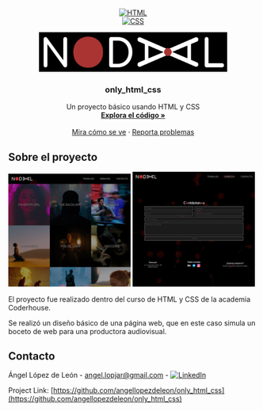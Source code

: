<!-- PROJECT LOGO -->
<br />
<div align="center" >

<a href="HTML-url">![HTML][HTML]</a>	
<a href="CSS-url">![CSS][CSS]</a>

<a href="https://github.com/angellopezdeleon/only_html_css">
  <img src="images/logos/soloNodalLogo3.png" alt="Logo" width="380" height="80">
</a>

  <h3 align="center">only_html_css</h3>
  
  <p align="center">
    Un proyecto básico usando HTML y CSS
    <br />
    <a href="https://github.com/angellopezdeleon/only_html_css"><strong>Explora el código »</strong></a>
    <br />
    <br />
    <a href="https://github.com/angellopezdeleon/only_html_css">Mira cómo se ve</a>
    ·
    <a href="https://github.com/angellopezdeleon/only_html_css/issues">Reporta problemas</a>
  </p>
</div>



<!-- ABOUT THE PROJECT -->
## Sobre el proyecto

<p>
  <img src="images/nodal1.png" width="49%" />
  <img src="images/nodal2.png" width="49%" /> 
</p>


El proyecto fue realizado dentro del curso de HTML y CSS de la academia Coderhouse.

Se realizó un diseño básico de una página web, que en este caso simula un boceto de web para una productora audiovisual.


<!-- CONTACT -->
## Contacto

Ángel López de León - angel.lopjar@gmail.com - [![LinkedIn][linkedin-shield]][linkedin-url]

Project Link: [https://github.com/angellopezdeleon/only_html_css](https://github.com/angellopezdeleon/only_html_css)


<!-- MARKDOWN LINKS & IMAGES -->
<!-- https://www.markdownguide.org/basic-syntax/#reference-style-links -->
[linkedin-shield]: https://img.shields.io/badge/-LinkedIn-black.svg?style=for-the-badge&logo=linkedin&colorB=555
[linkedin-url]: www.linkedin.com/in/angel-lopez-de-leon-jaramillo
[product-screenshot]: images/nodal1.png
[product-screenshot2]: images/nodal2.png
[HTML]: https://img.shields.io/badge/HTML-orange?style=for-the-badge&logo=html5&logoColor=white
[HTML-url]: https://developer.mozilla.org/es/docs/Web/HTML
[CSS]: https://img.shields.io/badge/CSS-blue?style=for-the-badge&logo=css3&logoColor=white
[CSS-url]: https://developer.mozilla.org/es/docs/Web/CSS

